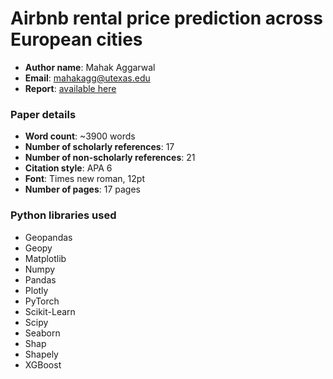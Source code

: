 # Airbnb rental price prediction across European cities

* __Author name__: Mahak Aggarwal
* __Email__: mahakagg@utexas.edu
* __Report__: [available here](https://github.com/MahakAggarwal/Airbnb_rental_price_prediction/blob/main/Airbnb%20report.pdf)

### Paper details

* __Word count__: ~3900 words
* __Number of scholarly references__: 17
* __Number of non-scholarly references__: 21
* __Citation style__: APA 6
* __Font__: Times new roman, 12pt
* __Number of pages__: 17 pages

### Python libraries used
* Geopandas
* Geopy
* Matplotlib
* Numpy
* Pandas
* Plotly
* PyTorch
* Scikit-Learn
* Scipy
* Seaborn
* Shap
* Shapely
* XGBoost
